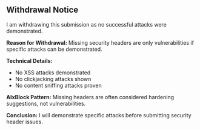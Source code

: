 ## Withdrawal Notice

I am withdrawing this submission as no successful attacks were demonstrated.

**Reason for Withdrawal:**
Missing security headers are only vulnerabilities if specific attacks can be demonstrated.

**Technical Details:**
- No XSS attacks demonstrated
- No clickjacking attacks shown
- No content sniffing attacks proven

**AIxBlock Pattern:**
Missing headers are often considered hardening suggestions, not vulnerabilities.

**Conclusion:**
I will demonstrate specific attacks before submitting security header issues.
